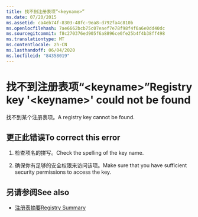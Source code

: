 ```yaml
---
title: 找不到注册表项“<keyname>”
ms.date: 07/20/2015
ms.assetid: ca4eb74f-8303-48fc-9ea8-d792fa4c810b
ms.openlocfilehash: 7ae6662bcb75c07eaef7e78f98f4f6a6e0dd40dc
ms.sourcegitcommit: f8c270376ed905f6a8896ce0fe25b4f4b38ff498
ms.translationtype: MT
ms.contentlocale: zh-CN
ms.lasthandoff: 06/04/2020
ms.locfileid: "84358019"
---
```

# <a name="registry-key-keyname-could-not-be-found"></a><span data-ttu-id="915ff-102">找不到注册表项“\<keyname>”</span><span class="sxs-lookup"><span data-stu-id="915ff-102">Registry key '\<keyname>' could not be found</span></span>
<span data-ttu-id="915ff-103">找不到某个注册表项。</span><span class="sxs-lookup"><span data-stu-id="915ff-103">A registry key cannot be found.</span></span>  
  
## <a name="to-correct-this-error"></a><span data-ttu-id="915ff-104">更正此错误</span><span class="sxs-lookup"><span data-stu-id="915ff-104">To correct this error</span></span>  
  
1. <span data-ttu-id="915ff-105">检查项名的拼写。</span><span class="sxs-lookup"><span data-stu-id="915ff-105">Check the spelling of the key name.</span></span>  
  
2. <span data-ttu-id="915ff-106">确保你有足够的安全权限来访问该项。</span><span class="sxs-lookup"><span data-stu-id="915ff-106">Make sure that you have sufficient security permissions to access the key.</span></span>  
  
## <a name="see-also"></a><span data-ttu-id="915ff-107">另请参阅</span><span class="sxs-lookup"><span data-stu-id="915ff-107">See also</span></span>

- [<span data-ttu-id="915ff-108">注册表摘要</span><span class="sxs-lookup"><span data-stu-id="915ff-108">Registry Summary</span></span>](../language-reference/keywords/registry-summary.md)
